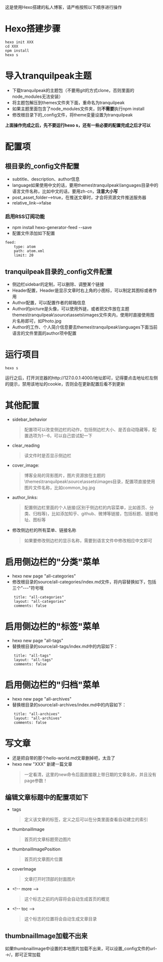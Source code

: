 这是使用Hexo搭建的私人博客，请严格按照以下顺序进行操作

# Hexo搭建步骤
```
hexo init XXX
cd XXX
npm install
hexo s
```

# 导入tranquilpeak主题
 - 下载tranquilpeak的主题包（不要用git的方式clone，否则里面的node_modules无法安装）
 - 将主题包解压到themes文件夹下面，重命名为tranquilpeak
 - 如果主题里面包含了node_modules文件夹，则**不需要**执行npm install
 - 修改根目录下的_config文件，将theme变量设置为tranquilpeak

**上面操作完成之后，先不要运行hexo s，还有一些必要的配置完成之后才可以**

# 配置项

## 根目录的_config文件配置

 - subtitle、description、author信息
 - language如果使用中文的话，要用themes\tranquilpeak\languages目录中的语言文件名称，比如中文的话，要用zh-cn，**注意大小写**
 - post_asset_folder-->true，在推送文章时，才会将资源文件推送服务器
 - relative_link-->false

### 启用RSS订阅功能

 - npm install hexo-generator-feed --save
 - 配置文件添加如下配置

```
feed:
    type: atom
    path: atom.xml
    limit: 20
```
 
## tranquilpeak目录的_config文件配置

 - 侧边栏sidebar的定制，可以删除、调整某个链接
 - Header配置，Header是显示文章时右上角的小图标，可以制定其图标或者作用
 - Author配置，可以配置作者的邮箱信息
 - Author的picture是头像，可以使用外链，或者把文件放在主题themes\tranquilpeak\source\assets\images文件夹内，使用时直接使用图片名称即可，如Photo.jpg
 - Author的工作、个人简介信息要去themes\tranquilpeak\languages下面当前语言的文件里面的author项中配置

# 运行项目

```
hexo s
```
运行之后，打开浏览器的http://127.0.0.1:4000/地址即可，记得要点击地址栏左侧的提示，禁用该地址的cookie，否则会在更新配置后看不到更新

# 其他配置

 - sidebar_behavior
    >配置项可以改变侧边栏的动作，包括侧边栏大小、是否自动隐藏等，配置选项为1--6，可以自己尝试配一下

 - clear_reading
    >读文件时是否显示侧边栏

 - cover_image:
    >博客全局的背影图片，图片资源放在主题的\themes\tranquilpeak\source\assets\images目录，配置项直接使用图片文件名称，比如common_bg.jpg

 - author_links:
    >配置侧边栏里面的个人链接(区别于侧边栏的内容菜单，比如首页、分类、归档等)，比如添加知乎、github、微博等链接，包括标题、链接地址、图标等
 
 - 修改侧边栏的所有菜单、链接名称
    >如果要修改侧边栏的显示名称，需要到语言文件中修改相应中文即可

# 启用侧边栏的"分类"菜单
 - hexo new page "all-categories"
 - 修改根目录的source/all-categories/index.md文件，将内容替换如下，包括三个"---"符号哦
```
    title: "all-categories"
    layout: "all-categories"
    comments: false
```

# 启用侧边栏的"标签"菜单
 - hexo new page "all-tags"
 - 替换根目录的source/all-tags/index.md中的内容如下：

```
    title: "all-tags"
    layout: "all-tags"
    comments: false
```

# 启用侧边栏的"归档"菜单
 - hexo new page "all-archives"
 - 替换根目录的source/all-archives/index.md中的内容如下：
```
    title: "all-archives"
    layout: "all-archives"
    comments: false
```

# 写文章

 - 还是把自带的那个hello-world.md文章删掉吧，太丑了
 - hexo new "XXX" 新建一篇文章
     >一定看清，这里的new命令后面直接跟上带日期的文章名称，并且没有page参数！

## 编辑文章标题中的配置项如下
 - tags
     >定义该文章的标签，定义之后可以在分类里面查看自动建立的索引
 - thumbnailImage
     >首页的文章标题旁边图片
 - thumbnailImagePosition
     >首页的文章图片位置
 - coverImage
     >文章打开时顶部的封面图片
 - \<!-- more -->
     >这个标志之前的内容将会自动生成首页的概览
 - \<!-- toc -->
     >这个标志的位置将会自动生成文章目录

## thumbnailImage加载不出来

如果thumbnailImage中设置的本地图片加载不出来，可以设置_config文件的url-->/，即可正常加载
